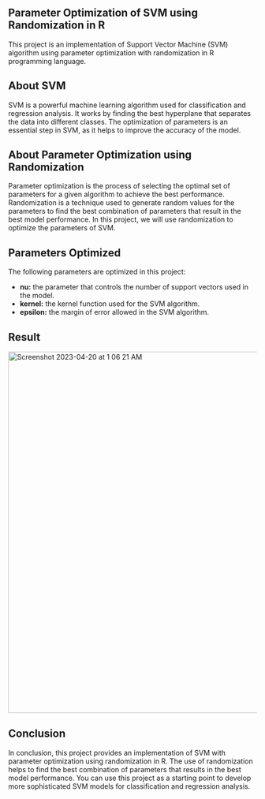 ## Parameter Optimization of SVM using Randomization in R

This project is an implementation of Support Vector Machine (SVM) algorithm using parameter optimization with randomization in R programming language.

## About SVM

SVM is a powerful machine learning algorithm used for classification and regression analysis. It works by finding the best hyperplane that separates the data into different classes. The optimization of parameters is an essential step in SVM, as it helps to improve the accuracy of the model.

## About Parameter Optimization using Randomization

Parameter optimization is the process of selecting the optimal set of parameters for a given algorithm to achieve the best performance. Randomization is a technique used to generate random values for the parameters to find the best combination of parameters that result in the best model performance. In this project, we will use randomization to optimize the parameters of SVM.

## Parameters Optimized

The following parameters are optimized in this project:

- **nu:** the parameter that controls the number of support vectors used in the model.
- **kernel:** the kernel function used for the SVM algorithm.
- **epsilon:** the margin of error allowed in the SVM algorithm.

## Result 
<img width="733" alt="Screenshot 2023-04-20 at 1 06 21 AM" src="https://user-images.githubusercontent.com/72341235/233181801-f0396852-629e-40ca-abf0-207c3c1daca3.png">

## Conclusion

In conclusion, this project provides an implementation of SVM with parameter optimization using randomization in R. The use of randomization helps to find the best combination of parameters that results in the best model performance. You can use this project as a starting point to develop more sophisticated SVM models for classification and regression analysis.



